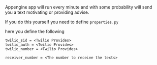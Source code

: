Appengine app will run every minute and with some probability will send you a 
text motivating or providing advise.

If you do this yourself you need to define `properties.py`

here you define the following

```
twilio_sid = <Twilio Provides>
twilio_auth = <Twilio Provides>
twilio_number = <Twilio Provides>

receiver_number = <The number to receive the texts>

```
